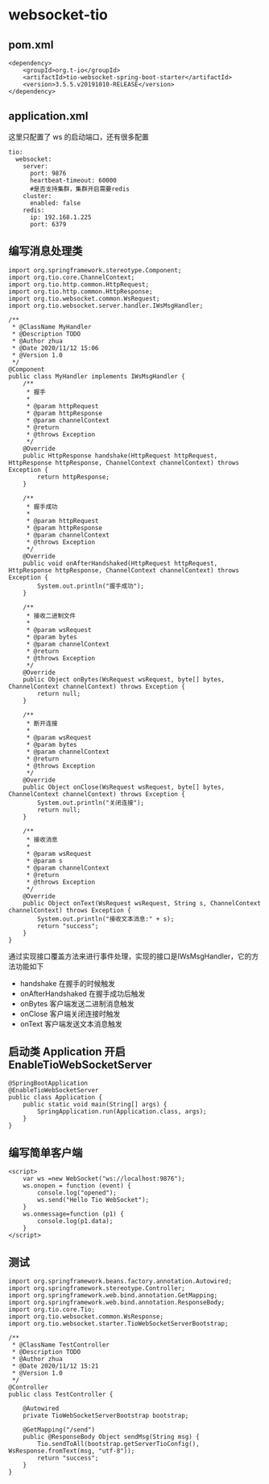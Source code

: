 # websocket-tio

## pom.xml

    <dependency>
    	<groupId>org.t-io</groupId>
    	<artifactId>tio-websocket-spring-boot-starter</artifactId>
    	<version>3.5.5.v20191010-RELEASE</version>
    </dependency>
    
## application.xml

这里只配置了 ws 的启动端口，还有很多配置

    tio:
      websocket:
        server:
          port: 9876
          heartbeat-timeout: 60000
          #是否支持集群，集群开启需要redis
        cluster:
          enabled: false
        redis:
          ip: 192.168.1.225
          port: 6379
          
## 编写消息处理类

    import org.springframework.stereotype.Component;
    import org.tio.core.ChannelContext;
    import org.tio.http.common.HttpRequest;
    import org.tio.http.common.HttpResponse;
    import org.tio.websocket.common.WsRequest;
    import org.tio.websocket.server.handler.IWsMsgHandler;
    
    /**
     * @ClassName MyHandler
     * @Description TODO
     * @Author zhua
     * @Date 2020/11/12 15:06
     * @Version 1.0
     */
    @Component
    public class MyHandler implements IWsMsgHandler {
        /**
         * 握手
         *
         * @param httpRequest
         * @param httpResponse
         * @param channelContext
         * @return
         * @throws Exception
         */
        @Override
        public HttpResponse handshake(HttpRequest httpRequest, HttpResponse httpResponse, ChannelContext channelContext) throws Exception {
            return httpResponse;
        }
    
        /**
         * 握手成功
         *
         * @param httpRequest
         * @param httpResponse
         * @param channelContext
         * @throws Exception
         */
        @Override
        public void onAfterHandshaked(HttpRequest httpRequest, HttpResponse httpResponse, ChannelContext channelContext) throws Exception {
            System.out.println("握手成功");
        }
    
        /**
         * 接收二进制文件
         *
         * @param wsRequest
         * @param bytes
         * @param channelContext
         * @return
         * @throws Exception
         */
        @Override
        public Object onBytes(WsRequest wsRequest, byte[] bytes, ChannelContext channelContext) throws Exception {
            return null;
        }
    
        /**
         * 断开连接
         *
         * @param wsRequest
         * @param bytes
         * @param channelContext
         * @return
         * @throws Exception
         */
        @Override
        public Object onClose(WsRequest wsRequest, byte[] bytes, ChannelContext channelContext) throws Exception {
            System.out.println("关闭连接");
            return null;
        }
    
        /**
         * 接收消息
         *
         * @param wsRequest
         * @param s
         * @param channelContext
         * @return
         * @throws Exception
         */
        @Override
        public Object onText(WsRequest wsRequest, String s, ChannelContext channelContext) throws Exception {
            System.out.println("接收文本消息:" + s);
            return "success";
        }
    }
    
通过实现接口覆盖方法来进行事件处理，实现的接口是IWsMsgHandler，它的方法功能如下

- handshake
在握手的时候触发
- onAfterHandshaked
在握手成功后触发
- onBytes
客户端发送二进制消息触发
- onClose
客户端关闭连接时触发
- onText
客户端发送文本消息触发    
    
## 启动类 Application 开启 EnableTioWebSocketServer

    @SpringBootApplication
    @EnableTioWebSocketServer
    public class Application {
        public static void main(String[] args) {
            SpringApplication.run(Application.class, args);
        }
    }
    
## 编写简单客户端

    <script>
        var ws =new WebSocket("ws://localhost:9876");
        ws.onopen = function (event) {
            console.log("opened");
            ws.send("Hello Tio WebSocket");
        }
        ws.onmessage=function (p1) {
            console.log(p1.data);
        }
    </script>
    
## 测试

    import org.springframework.beans.factory.annotation.Autowired;
    import org.springframework.stereotype.Controller;
    import org.springframework.web.bind.annotation.GetMapping;
    import org.springframework.web.bind.annotation.ResponseBody;
    import org.tio.core.Tio;
    import org.tio.websocket.common.WsResponse;
    import org.tio.websocket.starter.TioWebSocketServerBootstrap;
    
    /**
     * @ClassName TestController
     * @Description TODO
     * @Author zhua
     * @Date 2020/11/12 15:21
     * @Version 1.0
     */
    @Controller
    public class TestController {
    
        @Autowired
        private TioWebSocketServerBootstrap bootstrap;
    
        @GetMapping("/send")
        public @ResponseBody Object sendMsg(String msg) {
            Tio.sendToAll(bootstrap.getServerTioConfig(), WsResponse.fromText(msg, "utf-8"));
            return "success";
        }
    }

    


